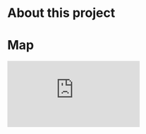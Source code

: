# About this project 

# Map 
![alt text](https://github.com/hc2cc/housing_costs_H_and_T_index/blob/main/va013_daycare_fca.html?raw=true)
